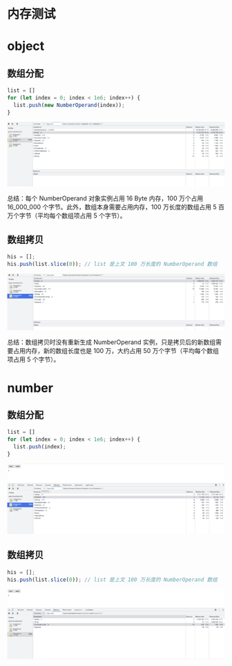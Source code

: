 # 内存测试

# object

## 数组分配

```js
list = []
for (let index = 0; index < 1e6; index++) {
  list.push(new NumberOperand(index));
}
```

![object-allocate-one-million-array.png](./object-allocate-one-million-array.png)

总结：每个 NumberOperand 对象实例占用 16 Byte 内存，100 万个占用 16_000_000 个字节。此外，数组本身需要占用内存，100 万长度的数组占用 5 百万个字节（平均每个数组项占用 5 个字节）。

## 数组拷贝


```js
his = [];
his.push(list.slice(0)); // list 是上文 100 万长度的 NumberOperand 数组
```

![object-copy-one-million-array.png](./object-copy-one-million-array.png)

总结：数组拷贝时没有重新生成 NumberOperand 实例，只是拷贝后的新数组需要占用内存，新的数组长度也是 100 万，大约占用 50 万个字节（平均每个数组项占用 5 个字节）。

# number

## 数组分配

```js
list = []
for (let index = 0; index < 1e6; index++) {
  list.push(index);
}
```

![number-allocate-one-million-array.png](./number-allocate-one-million-array.png)

## 数组拷贝


```js
his = [];
his.push(list.slice(0)); // list 是上文 100 万长度的 NumberOperand 数组
```

![number-copy-one-million-array.png](./number-copy-one-million-array.png)
